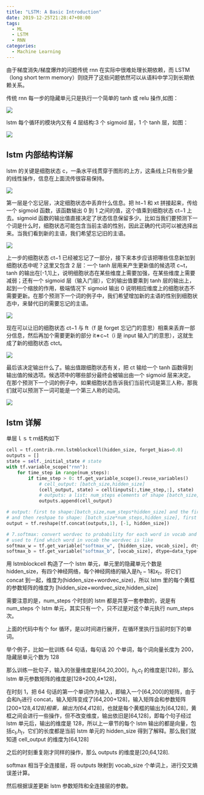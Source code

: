 ```yaml
---
title: "LSTM: A Basic Introduction"
date: 2019-12-25T21:28:47+08:00
tags:
  - ML
  - LSTM
  - RNN
categories:
  - Machine Learning
---
```


由于梯度消失/梯度爆炸的问题传统 rnn 在实际中很难处理长期依赖，而 LSTM（long short term memory）则绕开了这些问题依然可以从语料中学习到长期依赖关系。

<!-- more -->

传统 rnn 每一步的隐藏单元只是执行一个简单的 tanh 或 relu 操作,如图：

![](https://pic4.zhimg.com/80/v2-99a70ce82af523ed29a9a6f2122b59b7_hd.jpg)

lstm 每个循环的模块内又有 4 层结构:3 个 sigmoid 层，1 个 tanh 层，如图：

![](https://pic1.zhimg.com/80/v2-29954c2e7292846ff142bd4be607fcb0_hd.jpg)

## lstm 内部结构详解

lstm 的关键是细胞状态 c，一条水平线贯穿于图形的上方，这条线上只有些少量的线性操作，信息在上面流传很容易保持。

![](https://pic4.zhimg.com/80/v2-2b06468e314ff1cd64815fef103ca343_hd.jpg)

第一层是个忘记层，决定细胞状态中丢弃什么信息。把 ht−1 和 xt 拼接起来，传给一个 sigmoid 函数，该函数输出 0 到 1 之间的值，这个值乘到细胞状态 ct−1 上去。sigmoid 函数的输出值直接决定了状态信息保留多少。比如当我们要预测下一个词是什么时，细胞状态可能包含当前主语的性别，因此正确的代词可以被选择出来。当我们看到新的主语，我们希望忘记旧的主语。

![](https://pic2.zhimg.com/80/v2-84c1933458ea8e746afe4b6c9487f701_hd.jpg)

上一步的细胞状态 ct−1 已经被忘记了一部分，接下来本步应该把哪些信息新加到细胞状态中呢？这里又包含 2 层：一个 tanh 层用来产生更新值的候选项 c~t，tanh 的输出在[-1,1]上，说明细胞状态在某些维度上需要加强，在某些维度上需要减弱；还有一个 sigmoid 层（输入门层），它的输出值要乘到 tanh 层的输出上，起到一个缩放的作用，极端情况下 sigmoid 输出 0 说明相应维度上的细胞状态不需要更新。在那个预测下一个词的例子中，我们希望增加新的主语的性别到细胞状态中，来替代旧的需要忘记的主语。

![](https://pic3.zhimg.com/80/v2-fc16c93b5ad7631a32694e5221514e5e_hd.jpg)

现在可以让旧的细胞状态 ct−1 与 ft（f 是 forget 忘记门的意思）相乘来丢弃一部分信息，然后再加个需要更新的部分 it∗c~t（i 是 input 输入门的意思），这就生成了新的细胞状态 ctct。

![](https://pic3.zhimg.com/80/v2-6f41fdfa1f3b3dc4e59190c2d356d01a_hd.jpg)

最后该决定输出什么了。输出值跟细胞状态有关，把 ct 输给一个 tanh 函数得到输出值的候选项。候选项中的哪些部分最终会被输出由一个 sigmoid 层来决定。在那个预测下一个词的例子中，如果细胞状态告诉我们当前代词是第三人称，那我们就可以预测下一词可能是一个第三人称的动词。

![](https://pic4.zhimg.com/80/v2-235e1ceaf244329cbfc45878acec9d6b_hd.jpg)

## lstm 详解

单层ｌｓｔｍ结构如下

```python
cell = tf.contrib.rnn.lstmblockcell(hidden_size, forget_bias=0.0)
outputs = []
state = self._initial_state # state
with tf.variable_scope("rnn"):
    for time_step in range(num_steps):
        if time_step > 0: tf.get_variable_scope().reuse_variables()
            # cell_output: [batch_size,hidden_size]
            (cell_output, state) = cell(inputs[:,time_step,:], state)
            # outputs: a list: num_steps elements of shape [batch_size,hidden_size]
            outputs.append(cell_output)

# output: first to shape:[batch_size,num_steps*hidden_size] and the first row is the data of the first sentense
# and then reshpae to shape: [batch_size*num_steps,hidden_size], first num_steps rows is a sentense
output = tf.reshape(tf.concat(outputs,1), [-1, hidden_size])

# 7.softmax: convert wordvec to probability for each word in vocab and calculate cross_entropy loss
# used to find which word in vocab the wordvec is like
softmax_w = tf.get_variable("softmax_w", [hidden_size, vocab_size], dtype=data_type())
softmax_b = tf.get_variable("softmax_b", [vocab_size], dtype=data_type())
```

用 lstmblockcell 构造了一个 lstm 单元，单元里的隐藏单元个数是 hidden_size，有四个神经网络，每个神经网络的输入是$h_t−1$和$x_t$，将它们 concat 到一起，维度为(hidden_size+wordvec_size)，所以 lstm 里的每个黄框的参数矩阵的维度为
[hidden_size+wordvec_size,hidden_size]

需要注意的是，num_steps 个时刻的 lstm 都是共享一套参数的，说是有 num_steps 个 lstm 单元，其实只有一个，只不过是对这个单元执行 num_steps 次。

上面的代码中有个 for 循环，是以时间进行展开，在循环里执行当前时刻下的单词。

举个例子，比如一批训练 64 句话，每句话 20 个单词，每个词向量长度为 200，隐藏层单元个数为 128

那么训练一批句子，输入的张量维度是[64,20,200]，$h_t$,$c_t$ 的维度是[128]，那么 lstm 单元参数矩阵的维度是[128+200,4*128]，

在时刻 1，把 64 句话的第一个单词作为输入，即输入一个[64,200]的矩阵，由于会和$h_t$进行 concat，输入矩阵变成了[64,200+128]，输入矩阵会和参数矩阵[200+128,4*128]相乘，输出为[64,4*128]，也就是每个黄框的输出为[64,128]，黄框之间会进行一些操作，但不改变维度，输出依旧是[64,128]，即每个句子经过 lstm 单元后，输出的维度是 128，所以上一章节的每个 lstm 输出的都是向量，包括$c_t$,$h_t$，它们的长度都是当前 lstm 单元的 hidden_size 得到了解释。那么我们就知道 cell_output 的维度为[64,128]

之后的时刻重复刚才同样的操作，那么 outputs 的维度是[20,64,128].

softmax 相当于全连接层，将 outputs 映射到 vocab_size 个单词上，进行交叉熵误差计算。

然后根据误差更新 lstm 参数矩阵和全连接层的参数。
